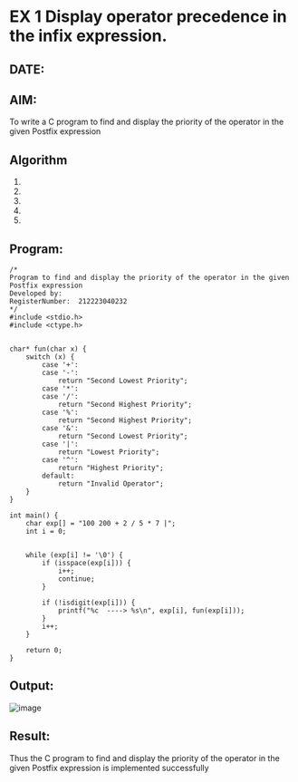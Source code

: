 # EX 1 Display operator precedence in the infix expression.
## DATE:
## AIM:
To write a C program to find and display the priority of the operator in the given Postfix expression

## Algorithm
1. 
2. 
3. 
4.  
5.   

## Program:
```
/*
Program to find and display the priority of the operator in the given Postfix expression
Developed by: 
RegisterNumber:  212223040232
*/
#include <stdio.h>
#include <ctype.h>


char* fun(char x) {
    switch (x) {
        case '+':
        case '-':
            return "Second Lowest Priority";  
        case '*':
        case '/':
            return "Second Highest Priority"; 
        case '%':
            return "Second Highest Priority";  
        case '&':
            return "Second Lowest Priority";  
        case '|':
            return "Lowest Priority";  
        case '^':
            return "Highest Priority";  
        default:
            return "Invalid Operator";  
    }
}

int main() {
    char exp[] = "100 200 + 2 / 5 * 7 |";
    int i = 0;

    
    while (exp[i] != '\0') {
        if (isspace(exp[i])) { 
            i++;
            continue;
        }
        
        if (!isdigit(exp[i])) {  
            printf("%c  ----> %s\n", exp[i], fun(exp[i]));
        }
        i++;
    }

    return 0;
}

```


## Output:
![image](https://github.com/user-attachments/assets/1aee6f85-6a45-48b9-a756-d003db88d780)



## Result:
Thus the C program to find and display the priority of the operator in the given Postfix expression is implemented successfully
